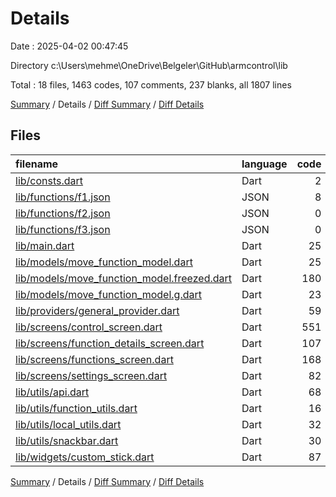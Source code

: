 # Details

Date : 2025-04-02 00:47:45

Directory c:\\Users\\mehme\\OneDrive\\Belgeler\\GitHub\\armcontrol\\lib

Total : 18 files,  1463 codes, 107 comments, 237 blanks, all 1807 lines

[Summary](results.md) / Details / [Diff Summary](diff.md) / [Diff Details](diff-details.md)

## Files
| filename | language | code | comment | blank | total |
| :--- | :--- | ---: | ---: | ---: | ---: |
| [lib/consts.dart](/lib/consts.dart) | Dart | 2 | 0 | 2 | 4 |
| [lib/functions/f1.json](/lib/functions/f1.json) | JSON | 8 | 0 | 1 | 9 |
| [lib/functions/f2.json](/lib/functions/f2.json) | JSON | 0 | 0 | 1 | 1 |
| [lib/functions/f3.json](/lib/functions/f3.json) | JSON | 0 | 0 | 1 | 1 |
| [lib/main.dart](/lib/main.dart) | Dart | 25 | 3 | 3 | 31 |
| [lib/models/move\_function\_model.dart](/lib/models/move_function_model.dart) | Dart | 25 | 0 | 9 | 34 |
| [lib/models/move\_function\_model.freezed.dart](/lib/models/move_function_model.freezed.dart) | Dart | 180 | 41 | 81 | 302 |
| [lib/models/move\_function\_model.g.dart](/lib/models/move_function_model.g.dart) | Dart | 23 | 4 | 7 | 34 |
| [lib/providers/general\_provider.dart](/lib/providers/general_provider.dart) | Dart | 59 | 0 | 14 | 73 |
| [lib/screens/control\_screen.dart](/lib/screens/control_screen/control_screen.dart) | Dart | 551 | 29 | 49 | 629 |
| [lib/screens/function\_details\_screen.dart](/lib/screens/function_details_screen.dart) | Dart | 107 | 0 | 9 | 116 |
| [lib/screens/functions\_screen.dart](/lib/screens/functions_screen.dart) | Dart | 168 | 0 | 8 | 176 |
| [lib/screens/settings\_screen.dart](/lib/screens/settings_screen.dart) | Dart | 82 | 0 | 8 | 90 |
| [lib/utils/api.dart](/lib/utils/api.dart) | Dart | 68 | 30 | 11 | 109 |
| [lib/utils/function\_utils.dart](/lib/utils/function_utils.dart) | Dart | 16 | 0 | 2 | 18 |
| [lib/utils/local\_utils.dart](/lib/utils/local_utils.dart) | Dart | 32 | 0 | 7 | 39 |
| [lib/utils/snackbar.dart](/lib/utils/snackbar.dart) | Dart | 30 | 0 | 7 | 37 |
| [lib/widgets/custom\_stick.dart](/lib/widgets/custom_stick.dart) | Dart | 87 | 0 | 17 | 104 |

[Summary](results.md) / Details / [Diff Summary](diff.md) / [Diff Details](diff-details.md)